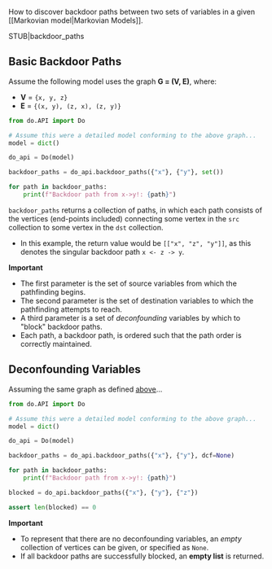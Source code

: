How to discover backdoor paths between two sets of variables in a given [[Markovian model|Markovian Models]].

STUB|backdoor_paths

## Basic Backdoor Paths

Assume the following model uses the graph **G = (V, E)**, where:
- **V** = ``{x, y, z}``
- **E** = ``{(x, y), (z, x), (z, y)}``

```python
from do.API import Do

# Assume this were a detailed model conforming to the above graph...
model = dict()

do_api = Do(model)

backdoor_paths = do_api.backdoor_paths({"x"}, {"y"}, set())

for path in backdoor_paths:
    print(f"Backdoor path from x->y!: {path}")
```

``backdoor_paths`` returns a collection of paths, in which each path consists of the vertices (end-points included) connecting some vertex in the ``src`` collection to some vertex in the ``dst`` collection.
- In this example, the return value would be ``[["x", "z", "y"]]``, as this denotes the singular backdoor path ``x <- z -> y``.

**Important**
- The first parameter is the set of source variables from which the pathfinding begins.
- The second parameter is the set of destination variables to which the pathfinding attempts to reach.
- A third parameter is a set of *deconfounding* variables by which to "block" backdoor paths.
- Each path, a backdoor path, is ordered such that the path order is correctly maintained.

## Deconfounding Variables

Assuming the same graph as defined [above](#basic-backdoor-paths)...

```python
from do.API import Do

# Assume this were a detailed model conforming to the above graph...
model = dict()

do_api = Do(model)

backdoor_paths = do_api.backdoor_paths({"x"}, {"y"}, dcf=None)

for path in backdoor_paths:
    print(f"Backdoor path from x->y!: {path}")

blocked = do_api.backdoor_paths({"x"}, {"y"}, {"z"})

assert len(blocked) == 0
```

**Important**
- To represent that there are no deconfounding variables, an *empty* collection of vertices can be given, or specified as ``None``.
- If all backdoor paths are successfully blocked, an **empty list** is returned.
